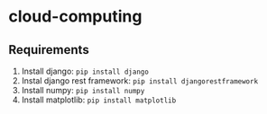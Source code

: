 # cloud-computing

## Requirements
1. Install django:
    `pip install django`
2. Instal django rest framework:
    `pip install djangorestframework`
3. Install numpy:
    `pip install numpy`
4. Install matplotlib:
    `pip install matplotlib`

    
